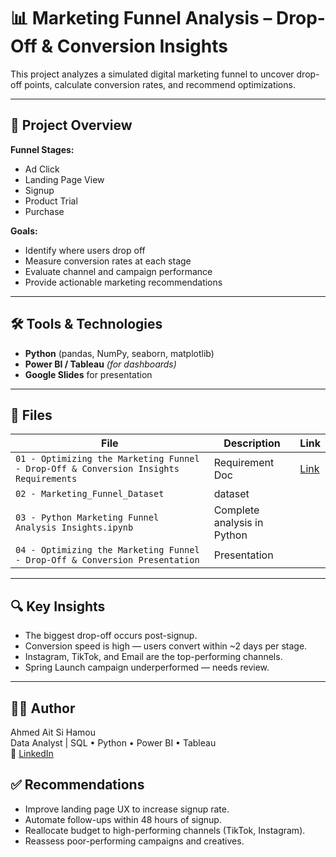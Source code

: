 # 📊 Marketing Funnel Analysis – Drop-Off & Conversion Insights

This project analyzes a simulated digital marketing funnel to uncover drop-off points, calculate conversion rates, and recommend optimizations.

---

## 🚀 Project Overview

**Funnel Stages:**
- Ad Click
- Landing Page View
- Signup
- Product Trial
- Purchase

**Goals:**
- Identify where users drop off
- Measure conversion rates at each stage
- Evaluate channel and campaign performance
- Provide actionable marketing recommendations

---

## 🛠 Tools & Technologies

- **Python** (pandas, NumPy, seaborn, matplotlib)
- **Power BI / Tableau** *(for dashboards)*
- **Google Slides** for presentation

---

## 📁 Files

| File | Description | Link |
|------|-------------|------|
| `01 - Optimizing the Marketing Funnel - Drop-Off & Conversion Insights Requirements` | Requirement Doc | [Link](https://github.com/Ahmed-Aitsihamou/01-Marketing_Funnel_Analysis_Portfolio_Project_Using_Python/blob/main/02%20-%20Marketing_Funnel_Dataset.csv) |
| `02 - Marketing_Funnel_Dataset` | dataset |
| `03 - Python Marketing Funnel Analysis Insights.ipynb` | Complete analysis in Python | |
| `04 - Optimizing the Marketing Funnel - Drop-Off & Conversion Presentation` | Presentation | |


---

## 🔍 Key Insights

- The biggest drop-off occurs post-signup.
- Conversion speed is high — users convert within ~2 days per stage.
- Instagram, TikTok, and Email are the top-performing channels.
- Spring Launch campaign underperformed — needs review.

---
## 🧑‍💻 Author

Ahmed Ait Si Hamou  
Data Analyst | SQL • Python • Power BI • Tableau  
🔗 [LinkedIn](https://www.linkedin.com/in/ahmedaitsihamou/)

## ✅ Recommendations

- Improve landing page UX to increase signup rate.
- Automate follow-ups within 48 hours of signup.
- Reallocate budget to high-performing channels (TikTok, Instagram).
- Reassess poor-performing campaigns and creatives.
